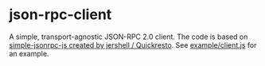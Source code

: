 # json-rpc-client

A simple, transport-agnostic JSON-RPC 2.0 client.
The code is based on [simple-jsonrpc-js created by jershell / Quickresto](https://github.com/jershell/simple-json-rpc).
See [example/client.js](example/client.js) for an example.
